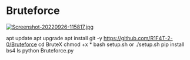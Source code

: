 # Bruteforce
[![Screenshot-20220926-115817.jpg](https://i.postimg.cc/vZn8Qpz6/Screenshot-20220926-115817.jpg)](https://postimg.cc/QFXZmYvX)


apt update
apt upgrade
apt install git -y
https://github.com/R1F4T-2-0/Bruteforce
cd BruteX
chmod +x *
bash setup.sh or ./setup.sh
pip install bs4
ls 
python Bruteforce.py

